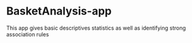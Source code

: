 # BasketAnalysis-app
This app gives basic descriptives statistics as well as identifying strong association rules

